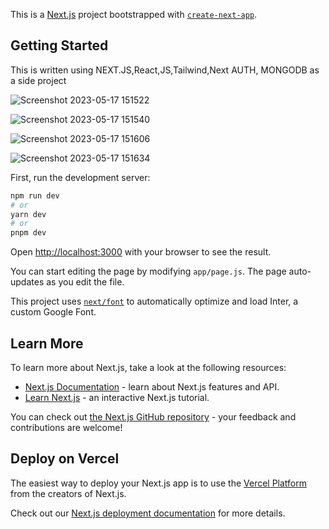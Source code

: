 This is a [Next.js](https://nextjs.org/) project bootstrapped with [`create-next-app`](https://github.com/vercel/next.js/tree/canary/packages/create-next-app).

## Getting Started

This is written using NEXT.JS,React,JS,Tailwind,Next AUTH, MONGODB as a side project

 
![Screenshot 2023-05-17 151522](https://github.com/WillyEth/promptopia/assets/108622575/589ed3ef-3920-4b43-a93c-3dd77396e085)

![Screenshot 2023-05-17 151540](https://github.com/WillyEth/promptopia/assets/108622575/f516ab8d-b2df-48b4-9b8c-9c88e360418d)
 
![Screenshot 2023-05-17 151606](https://github.com/WillyEth/promptopia/assets/108622575/dac6cc48-0dfc-424c-8c78-5e551f67500c)

![Screenshot 2023-05-17 151634](https://github.com/WillyEth/promptopia/assets/108622575/de1546c3-0b15-427e-9233-376e29e5e682)

First, run the development server:

```bash
npm run dev
# or
yarn dev
# or
pnpm dev
```

Open [http://localhost:3000](http://localhost:3000) with your browser to see the result.

You can start editing the page by modifying `app/page.js`. The page auto-updates as you edit the file.

This project uses [`next/font`](https://nextjs.org/docs/basic-features/font-optimization) to automatically optimize and load Inter, a custom Google Font.

## Learn More

To learn more about Next.js, take a look at the following resources:

- [Next.js Documentation](https://nextjs.org/docs) - learn about Next.js features and API.
- [Learn Next.js](https://nextjs.org/learn) - an interactive Next.js tutorial.

You can check out [the Next.js GitHub repository](https://github.com/vercel/next.js/) - your feedback and contributions are welcome!

## Deploy on Vercel

The easiest way to deploy your Next.js app is to use the [Vercel Platform](https://vercel.com/new?utm_medium=default-template&filter=next.js&utm_source=create-next-app&utm_campaign=create-next-app-readme) from the creators of Next.js.

Check out our [Next.js deployment documentation](https://nextjs.org/docs/deployment) for more details.
